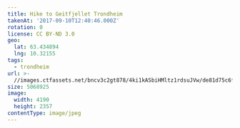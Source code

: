 ```yaml
---
title: Hike to Geitfjellet Trondheim
takenAt: '2017-09-10T12:40:46.000Z'
rotation: 0
license: CC BY-ND 3.0
geo:
  lat: 63.434894
  lng: 10.32155
tags:
  - trondheim
url: >-
  //images.ctfassets.net/bncv3c2gt878/4ki1kASbiHMltz1rdsuJVw/de81d75c6f9e445effc04f0ccf002d97/hike-to-geitfjellet-trondheim_36956526346_o
size: 5068925
image:
  width: 4190
  height: 2357
contentType: image/jpeg
---
```



